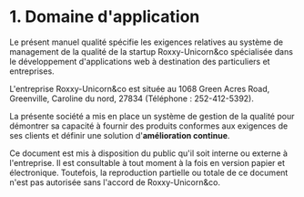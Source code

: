 # 1. Domaine d'application

  Le présent manuel qualité spécifie les exigences relatives au système de
management de la qualité de la startup Roxxy-Unicorn&co spécialisée dans le
développement d'applications web à destination des particuliers et entreprises.

  L'entreprise Roxxy-Unicorn&co est située au 1068 Green Acres Road, Greenville,
Caroline du nord, 27834 (Téléphone : 252-412-5392).

La présente société a mis en
place un système de gestion de la qualité pour démontrer sa capacité à fournir
des produits conformes aux exigences de ses clients et définir une
solution d'**amélioration continue**.

Ce document est mis à disposition du public qu'il soit interne ou externe à l'entreprise. Il est consultable à tout moment à la fois en version papier et électronique.
Toutefois, la reproduction partielle ou totale de ce document n'est pas autorisée sans l'accord de Roxxy-Unicorn&co.
